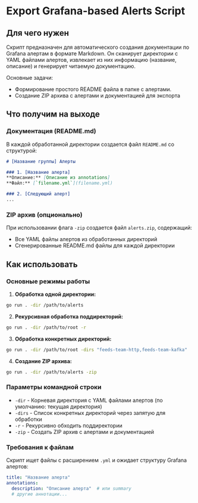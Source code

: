 # Export Grafana-based Alerts Script

## Для чего нужен

Скрипт предназначен для автоматического создания документации по Grafana алертам в формате Markdown. Он сканирует директории с YAML файлами алертов, извлекает из них информацию (название, описание) и генерирует читаемую документацию.

Основные задачи:
- Формирование простого README файла в папке с алертами.
- Создание ZIP архива с алертами и документацией для экспорта

## Что получим на выходе

### Документация (README.md)
В каждой обработанной директории создается файл `README.md` со структурой:
```markdown
# [Название группы] Алерты

### 1. [Название алерта]
**Описание:** [Описание из annotations]  
**Файл:** [`filename.yml`](filename.yml)

### 2. [Следующий алерт]
...
```

### ZIP архив (опционально)
При использовании флага `-zip` создается файл `alerts.zip`, содержащий:
- Все YAML файлы алертов из обработанных директорий
- Сгенерированные README.md файлы для каждой директории

## Как использовать

### Основные режимы работы

1. **Обработка одной директории:**
```bash
go run . -dir /path/to/alerts
```

2. **Рекурсивная обработка поддиректорий:**
```bash
go run . -dir /path/to/root -r
```

3. **Обработка конкретных директорий:**
```bash
go run . -dir /path/to/root -dirs "feeds-team-http,feeds-team-kafka"
```

4. **Создание ZIP архива:**
```bash
go run . -dir /path/to/alerts -zip
```

### Параметры командной строки

- `-dir` - Корневая директория с YAML файлами алертов (по умолчанию: текущая директория)
- `-dirs` - Список конкретных директорий через запятую для обработки
- `-r` - Рекурсивно обходить поддиректории
- `-zip` - Создать ZIP архив с алертами и документацией

### Требования к файлам

Скрипт ищет файлы с расширением `.yml` и ожидает структуру Grafana алертов:
```yaml
title: "Название алерта"
annotations:
  description: "Описание алерта"  # или summary
  # другие аннотации...
```